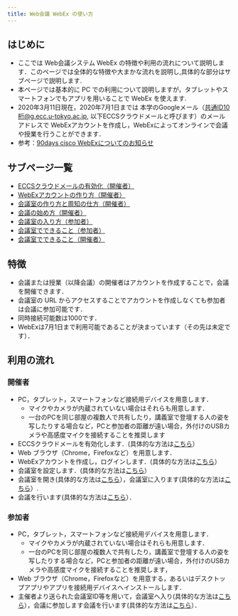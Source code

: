 ```yaml
---
title: Web会議 WebEx の使い方
---
```



## はじめに
* ここでは Web会議システム WebEx の特徴や利用の流れについて説明します．このページでは全体的な特徴や大まかな流れを説明し,具体的な部分はサブページで説明します.
* 本ページでは基本的に PC での利用について説明しますが，タブレットやスマートフォンでもアプリを用いることで WebEx を使えます.
* 2020年3月11日現在，2020年7月1日までは 本学のGoogleメール（共通ID10桁@g.ecc.u-tokyo.ac.jp, 以下ECCSクラウドメールと呼びます）のメールアドレスで WebExアカウントを作成し，WebExによってオンラインで会議や授業を行うことができます．
* 参考：[90days cisco WebExについてのお知らせ](https://www.u-tokyo.ac.jp/adm/dics/ja/90dayswebex.html)

## サブページ一覧
* <a href="activate_eccs_account" target="_blank">ECCSクラウドメールの有効化（開催者）<a/>  
* <a href="create_webex_account" target="_blank">WebExアカウントの作り方（開催者）<a/>  
* <a href="create_meeting" target="_blank">会議室の作り方と周知の仕方（開催者）<a/> 
* <a href="open_meeting" target="_blank">会議の始め方（開催者）<a/> 
* <a href="join_meeting" target="_blank">会議室の入り方（参加者）<a/> 
* <a href="do_meeting_participant" target="_blank">会議室でできること（参加者）<a/> 
* <a href="do_meeting_owner" target="_blank">会議室でできること（開催者）<a/> 


## 特徴
* 会議または授業（以降会議）の開催者はアカウントを作成することで，会議を開催できます．
* 会議室の URL からアクセスすることでアカウントを作成しなくても参加者は会議に参加可能です．
* 同時接続可能数は1000です．
* WebExは7月1日まで利用可能であることが決まっています（その先は未定です）．

## 利用の流れ

### 開催者
  * PC，タブレット，スマートフォンなど接続用デバイスを用意します．
    * マイクやカメラが内蔵されていない場合はそれらも用意します．
    * 一台のPCを同じ部屋の複数人で共有したり，講義室で登壇する人の姿を写したりする場合など，PCと参加者の距離が遠い場合，外付けのUSBカメラや高感度マイクを接続することを推奨します
  * ECCSクラウドメールを有効化します．(具体的な方法は<a href="activate_eccs_account" target="_blank">こちら</a>）
  * Web ブラウザ（Chrome，Firefoxなど）を用意します．
  * WebExアカウントを作成し，ログインします．(具体的な方法は<a href="create_webex_account" target="_blank">こちら</a>）
  * 会議室を設定します．(具体的な方法は<a href="create_meeting" target="_blank">こちら</a>）
  * 会議室を開き(具体的な方法は<a href="open_meeting" target="_blank">こちら</a>），会議室に入ります(具体的な方法は<a href="join_meeting" target="_blank">こちら</a>）.
  * 会議を行います(具体的な方法は<a href="do_meeting_owner" target="_blank">こちら</a>）．
  
### 参加者
  * PC，タブレット，スマートフォンなど接続用デバイスを用意します．
    * マイクやカメラが内蔵されていない場合はそれらも用意します．
    * 一台のPCを同じ部屋の複数人で共有したり，講義室で登壇する人の姿を写したりする場合など，PCと参加者の距離が遠い場合，外付けのUSBカメラや高感度マイクを接続することを推奨します，
  * Web ブラウザ（Chrome，Firefoxなど）を用意する，あるいはデスクトップアプリやアプリを接続用デバイスへインストールします．
  * 主催者より送られた会議室ID等を用いて，会議室へ入り(具体的な方法は<a href="join_meeting" target="_blank">こちら</a>），会議に参加します会議を行います(具体的な方法は<a href="do_meeting_participant" target="_blank">こちら</a>）．
　